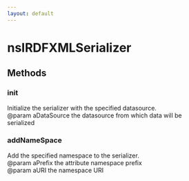 ```yaml
---
layout: default
---
```


# nsIRDFXMLSerializer #

## Methods ##

### init ###
  
Initialize the serializer with the specified datasource.  
@param aDataSource the datasource from which data will be  
  serialized  
  

### addNameSpace ###
  
Add the specified namespace to the serializer.  
@param aPrefix the attribute namespace prefix  
@param aURI the namespace URI  
  

